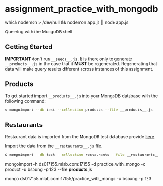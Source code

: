 # assignment_practice_with_mongodb
which nodemon > /dev/null && nodemon app.js || node app.js

Querying with the MongoDB shell


## Getting Started

**IMPORTANT** don't run `__seeds__.js`. It is there only to generate `__products__.js` in the case that it **MUST** be regenerated. Regenerating that data will make query results different across instances of this assignment.


## Products

To get started import `__products__.js` into your MongoDB database with the following command:

```bash
$ mongoimport --db test --collection products --file __products__.js
```


## Restaurants

Restaurant data is imported from the MongoDB test database provide [here](https://docs.mongodb.com/getting-started/shell/import-data/).

Import the data from the `__restaurants__.js` file.

```bash
$ mongoimport --db test --collection restaurants --file __restaurants__.js
```

mongoimport -h ds017155.mlab.com:17155 -d practice_with_mongo -c product -u bsoung -p 123 --file __products__.js

mongo ds017155.mlab.com:17155/practice_with_mongo -u bsoung -p 123